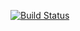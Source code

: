 [![Build Status](https://travis-ci.com/JoshLudahl/fituous-api.svg?branch=master)](https://travis-ci.com/JoshLudahl/fituous-api)
